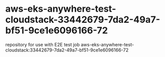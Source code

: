 # aws-eks-anywhere-test-cloudstack-33442679-7da2-49a7-bf51-9ce1e6096166-72
repository for use with E2E test job aws-eks-anywhere-test-cloudstack:33442679-7da2-49a7-bf51-9ce1e6096166-72
